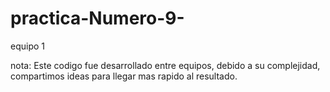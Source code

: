# practica-Numero-9-
equipo 1

nota: Este codigo fue desarrollado entre equipos, debido a su complejidad, compartimos ideas para llegar mas rapido al resultado.
